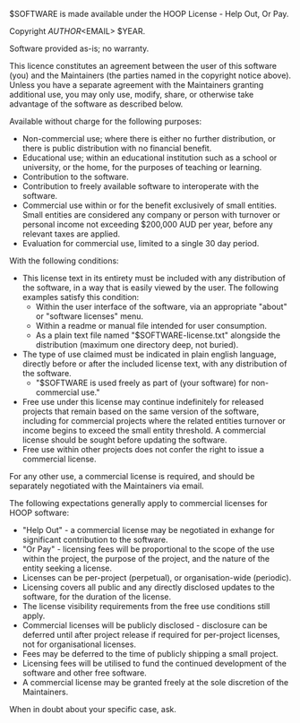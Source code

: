 $SOFTWARE is made available under the HOOP License - Help Out, Or Pay.

Copyright $AUTHOR <$EMAIL> $YEAR.

Software provided as-is; no warranty.

This licence constitutes an agreement between the user of this software (you) and the Maintainers (the parties named in the copyright notice above). Unless you have a separate agreement with the Maintainers granting additional use, you may only use, modify, share, or otherwise take advantage of the software as described below.

Available without charge for the following purposes:

- Non-commercial use; where there is either no further distribution, or there is public distribution with no financial benefit.
- Educational use; within an educational institution such as a school or university, or the home, for the purposes of teaching or learning.
- Contribution to the software.
- Contribution to freely available software to interoperate with the software.
- Commercial use within or for the benefit exclusively of small entities. Small entities are considered any company or person with turnover or personal income not exceeding $200,000 AUD per year, before any relevant taxes are applied.
- Evaluation for commercial use, limited to a single 30 day period.

With the following conditions:

- This license text in its entirety must be included with any distribution of the software, in a way that is easily viewed by the user. The following examples satisfy this condition:
	- Within the user interface of the software, via an appropriate "about" or "software licenses" menu.
	- Within a readme or manual file intended for user consumption.
	- As a plain text file named "$SOFTWARE-license.txt" alongside the distribution (maximum one directory deep, not buried).
- The type of use claimed must be indicated in plain english language, directly before or after the included license text, with any distribution of the software.
	- "$SOFTWARE is used freely as part of (your software) for non-commercial use."
- Free use under this license may continue indefinitely for released projects that remain based on the same version of the software, including for commercial projects where the related entities turnover or income begins to exceed the small entity threshold. A commercial license should be sought before updating the software.
- Free use within other projects does not confer the right to issue a commercial license.

For any other use, a commercial license is required, and should be separately negotiated with the Maintainers via email.

The following expectations generally apply to commercial licenses for HOOP software:

- "Help Out" - a commercial license may be negotiated in exhange for significant contribution to the software.
- "Or Pay" - licensing fees will be proportional to the scope of the use within the project, the purpose of the project, and the nature of the entity seeking a license.
- Licenses can be per-project (perpetual), or organisation-wide (periodic).
- Licensing covers all public and any directly disclosed updates to the software, for the duration of the license.
- The license visibility requirements from the free use conditions still apply.
- Commercial licenses will be publicly disclosed - disclosure can be deferred until after project release if required for per-project licenses, not for organisational licenses.
- Fees may be deferred to the time of publicly shipping a small project.
- Licensing fees will be utilised to fund the continued development of the software and other free software.
- A commercial license may be granted freely at the sole discretion of the Maintainers.

When in doubt about your specific case, ask.
